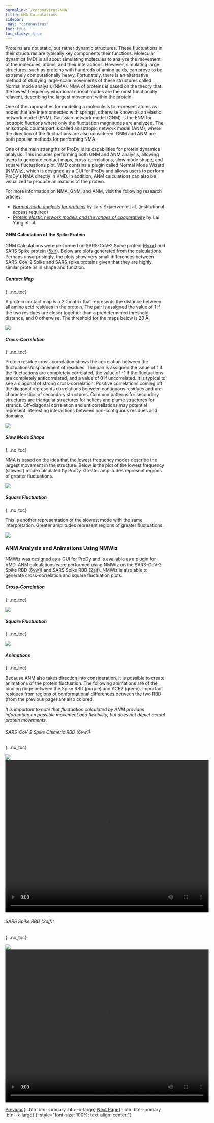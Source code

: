 ```yaml
---
permalink: /coronavirus/NMA
title: NMA Calculations
sidebar: 
 nav: "coronavirus"
toc: true
toc_sticky: true
---
```


Proteins are not static, but rather dynamic structures. These fluctuations in their structures are typically key components their functions. Molecular dynamics (MD) is all about simulating molecules to analyze the movement of the molecules, atoms, and their interactions. However, simulating large structures, such as proteins with hundreds of amino acids, can prove to be extremely computationally heavy. Fortunately, there is an alternative method of studying large-scale movements of these structures called Normal mode analysis (NMA). NMA of proteins is based on the theory that the lowest frequency vibrational normal modes are the most functionally relavent, describing the largest movement within the protein.

One of the approaches for modeling a molecule is to represent atoms as nodes that are interconnected with springs, otherwise known as an elastic network model (ENM). Gaussian network model (GNM) is the ENM for isotropic fluctions where only the fluctuation magnitudes are analyzed. The anisotropic counterpart is called anisotropic network model (ANM), where the direction of the fluctuations are also considered. GNM and ANM are both popular methods for performing NMA.

One of the main strengths of ProDy is its capabilities for protein dynamics analysis. This includes performing both GNM and ANM analysis, allowing users to generate contact maps, cross-correlations, slow mode shape, and square fluctuations plot. VMD contains a plugin called Normal Mode Wizard (NMWiz), which is designed as a GUI for ProDy and allows users to perform ProDy's NMA directly in VMD. In addition, ANM calculations can also be visualized to produce animations of the protein.

For more information on NMA, GNM, and ANM, visit the following research articles:
* *<a href="https://www.sciencedirect.com/science/article/pii/S0166128008005435" target="_blank">Normal mode analysis for proteins</a>* by Lars Skjaerven et. al. (institutional access required)
* *<a href="https://www.pnas.org/content/106/30/12347" target="_blank">Protein elastic network models and the ranges of cooperativity</a>* by Lei Yang et. al.

#### GNM Calculation of the Spike Protein

GNM Calculations were performed on SARS-CoV-2 Spike protein (<a href="http://www.rcsb.org/structure/6VXX" target="_blank">6vxx</a>) and SARS Spike protein (<a href="http://www.rcsb.org/structure/5xlr" target="_blank">5xlr</a>). Below are plots generated from the calculations. Perhaps unsurprisingly, the plots show very small differences between SARS-CoV-2 Spike and SARS spike proteins given that they are highly similar proteins in shape and function.

##### Contact Map
{: .no_toc}

A protein contact map is a 2D matrix that represents the distance between all amino acid residues in the protein. The pair is assigned the value of 1 if the two residues are closer together than a predetermined threshold distance, and 0 otherwise. The threshold for the maps below is 20 Å.

<img src="../_pages/coronavirus/files/GNM/Contact.png">

##### Cross-Correlation
{: .no_toc}

Protein residue cross-correlation shows the correlation between the fluctuations/displacement of residues. The pair is assigned the value of 1 if the fluctuations are completely correlated, the value of -1 if the fluctuations are completely anticorrelated, and a value of 0 if uncorrelated. It is typical to see a diagonal of strong cross-correlation. Positive correlations coming off the diagonal represents correlations between contiguous residues and are characteristics of secondary structures. Common patterns for secondary structures are triangular structures for helices and plume structures for strands. Off-diagonal correlation and anticorrellations may potential represent interesting interactions between non-contiguous residues and domains.

<img src="../_pages/coronavirus/files/GNM/CrossCorr.png">

##### Slow Mode Shape
{: .no_toc}

NMA is based on the idea that the lowest frequency modes describe the largest movement in the structure. Below is the plot of the lowest frequency (slowest) mode calculated by ProDy. Greater amplitudes represent regions of greater fluctuations.

<img src="../_pages/coronavirus/files/GNM/SlowMode.png">

##### Square Fluctuation
{: .no_toc}

This is another representation of the slowest mode with the same interpretation. Greater amplitudes represent regions of greater fluctuations.

<img src="../_pages/coronavirus/files/GNM/SqFlucts.png">

### ANM Analysis and Animations Using NMWiz

NMWiz was designed as a GUI for ProDy and is available as a plugin for VMD. ANM calculations were performed using NMWiz on the SARS-CoV-2 Spike RBD (<a href="http://www.rcsb.org/structure/6vw1" target="_blank">6vw1</a>) and SARS Spike RBD (<a href="http://www.rcsb.org/structure/2ajf" target="_blank">2ajf</a>). NMWiz is also able to generate cross-correlation and square fluctuation plots.

##### Cross-Correlation
{: .no_toc}

<img src="../_pages/coronavirus/files/ANMImages/CrossCorr.png">

##### Square Fluctuation
{: .no_toc}

<img src="../_pages/coronavirus/files/ANMImages/SqFlucts.png">

##### Animations
{: .no_toc}

Because ANM also takes direction into consideration, it is possible to create animations of the protein fluctuation. The following animations are of the binding ridge between the Spike RBD (purple) and ACE2 (green). Important residues from regions of conformational differences between the two RBD (from the previous page) are also colored. 

*It is important to note that fluctuation calculated by ANM provides information on possible movement and flexibility, but does not depict actual protein movements.*

###### SARS-CoV-2 Spike Chimeric RBD (6vw1):
{: .no_toc}

<img src="../_pages/coronavirus/files/ANMImages/6vw1Legend.png"> <video width="640" height="480" controls><source type="video/mp4" src="../_pages/coronavirus/files/ANMImages/6vw1_B&F.mp4"></video>

###### SARS Spike RBD (2ajf):
{: .no_toc}

<img src="../_pages/coronavirus/files/ANMImages/2ajfLegend.png"> 
<video width="640" height="480" controls>
<source type="video/mp4" src="../_pages/coronavirus/files/ANMImages/2ajf_B&F.mp4">
</video>



[Previous](structural_diff){: .btn .btn--primary .btn--x-large} [Next Page](conclusion){: .btn .btn--primary .btn--x-large}
{: style="font-size: 100%; text-align: center;"}
